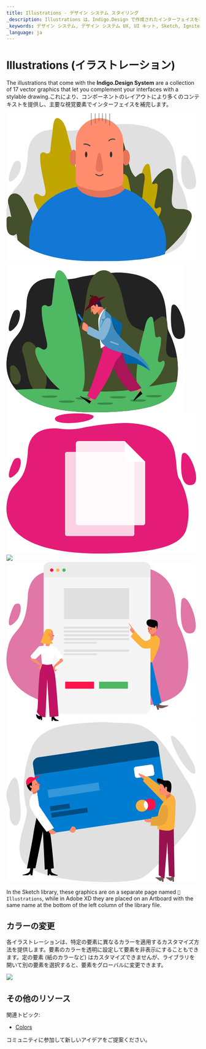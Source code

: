 ```yaml
---
title: Illustrations - デザイン システム スタイリング
_description: Illustrations は、Indigo.Design で作成されたインターフェイスを補完するグラフィックによってデザイン プロセスをサポートします。
_keywords: デザイン システム, デザイン システム UX, UI キット, Sketch, Ignite UI for Angular, Sketch to Angular, Angular, Angular デザイン システム, Sketch からコードをエクスポート, Angular 用のデザイン キット, Sketch HTML, Sketch to HTML, Sketch UI キット
_language: ja
---
```


# Illustrations (イラストレーション)

Тhe illustrations that come with the **Indigo.Design System** are a collection of 17 vector graphics that let you complement your interfaces with a stylable drawing.これにより、コンポーネントのレイアウトにより多くのコンテキストを提供し、主要な視覚要素でインターフェイスを補完します。

<img class="responsive-img" src="../images/Illustrations_Avatar.png" srcset="../images/Illustrations_Avatar@2x.png 2x" />
<img class="responsive-img" src="../images/Illustrations_Cannot_Find.png" srcset="../images/Illustrations_Cannot_Find@2x.png 2x" />
<img class="responsive-img" src="../images/Illustrations_Empty_State.png" srcset="../images/Illustrations_Empty_State@2x.png 2x" />
<img class="responsive-img" src="../images/Illustrations_Error_404.png.png" srcset="../images/Illustrations_Error_404@2x.png 2x" />
<img class="responsive-img" src="../images/Illustrations_Onboarding.png" srcset="../images/Illustrations_Onboarding@2x.png 2x" />
<img class="responsive-img" src="../images/Illustrations_Payment.png" srcset="../images/Illustrations_Payment@2x.png 2x" />

In the Sketch library, these graphics are on a separate page named `🎨 Illustrations`, while in Adobe XD they are placed on an Artboard with the same name at the bottom of the left column of the library file.

## カラーの変更

各イラストレーションは、特定の要素に異なるカラーを適用するカスタマイズ方法を提供します。要素のカラーを透明に設定して要素を非表示にすることもできます。定の要素 (紙のカラーなど) はカスタマイズできませんが、ライブラリを開いて別の要素を選択すると、要素をグローバルに変更できます。

<img class="responsive-img" src="../images/illustrations_colored.png" srcset="../images/illustrations_colored@2x.png 2x" />

## その他のリソース

関連トピック:

- [Colors](colors.md)
  <div class="divider--half"></div>

コミュニティに参加して新しいアイデアをご提案ください。

